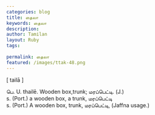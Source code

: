 ```yaml
---
categories: blog
title: தைலா
keywords: தைலா
description: 
author: Tamilan
layout: Ruby
tags: 
 
permalink: தைலா
featured: /images/ttak-48.png
---
```

  
[ tailā ]  
  
பெ. U. thailē. Wooden box,trunk; மரப்பெட்டி. (J.)  
s. (Port.) a wooden box, a trunk, மரப்பெட்டி  
s. (Port.) A wooden box, trunk, மரப்பெட்டி, (Jaffna usage.)